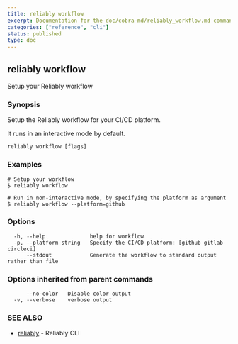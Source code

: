 ```yaml
---
title: reliably workflow
excerpt: Documentation for the doc/cobra-md/reliably_workflow.md command in the Reliably CLI
categories: ["reference", "cli"]
status: published
type: doc
---
```

## reliably workflow

Setup your Reliably workflow

### Synopsis

Setup the Reliably workflow for your CI/CD platform.

It runs in an interactive mode by default.

```
reliably workflow [flags]
```

### Examples

```
# Setup your workflow
$ reliably workflow

# Run in non-interactive mode, by specifying the platform as argument
$ reliably workflow --platform=github

```

### Options

```
  -h, --help              help for workflow
  -p, --platform string   Specify the CI/CD platform: [github gitlab circleci]
      --stdout            Generate the workflow to standard output rather than file
```

### Options inherited from parent commands

```
      --no-color   Disable color output
  -v, --verbose    verbose output
```

### SEE ALSO

* [reliably](/docs/reference/cli/reliably/)	 - Reliably CLI

